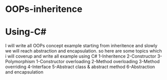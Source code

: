 # OOPs-inheritence
# Using-C#
I will write all OOPs concept example starting from inheritence  and slowly we will reach abstraction and encapsulation.
so here are some topics which i will coverup and write all example using C#
1-Inheritence
2-Constructor
3-Polymorphism
  1-Constructor overloading
  2-Method overloading
  3-Method overriding
4-Interface
5-Abstract class & abstract method
6-Abstraction and encapsulation
